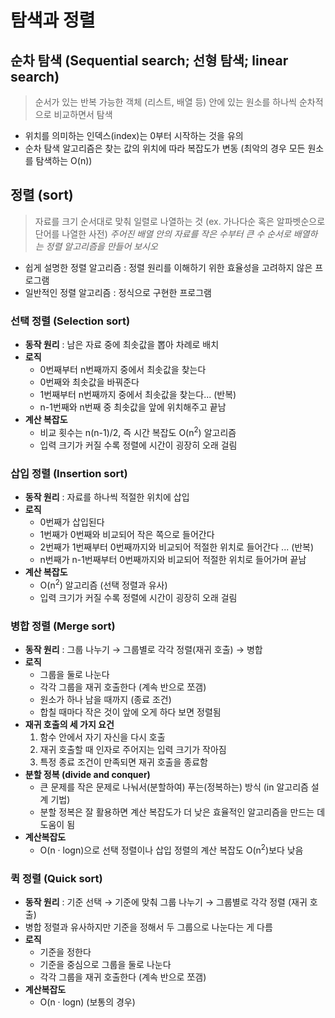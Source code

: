 # 탐색과 정렬
## 순차 탐색 (Sequential search; 선형 탐색; linear search)
> 순서가 있는 반복 가능한 객체 (리스트, 배열 등) 안에 있는 원소를 하나씩 순차적으로 비교하면서 탐색
- 위치를 의미하는 인덱스(index)는 0부터 시작하는 것을 유의
- 순차 탐색 알고리즘은 찾는 값의 위치에 따라 복잡도가 변동 (최악의 경우 모든 원소를 탐색하는 O(n))
## 정렬 (sort)
> 자료를 크기 순서대로 맞춰 일렬로 나열하는 것 (ex. 가나다순 혹은 알파벳순으로 단어를 나열한 사전)
> *주어진 배열 안의 자료를 작은 수부터 큰 수 순서로 배열하는 정렬 알고리즘을 만들어 보시오*
* 쉽게 설명한 정렬 알고리즘 : 정렬 원리를 이해하기 위한 효율성을 고려하지 않은 프로그램
* 일반적인 정렬 알고리즘 : 정식으로 구현한 프로그램
### 선택 정렬 (Selection sort)
* **동작 원리** : 남은 자료 중에 최솟값을 뽑아 차례로 배치
* **로직**
  * 0번째부터 n번째까지 중에서 최솟값을 찾는다
  * 0번째와 최솟값을 바꿔준다
  * 1번째부터 n번째까지 중에서 최솟값을 찾는다... (반복)
  * n-1번째와 n번째 중 최솟값을 앞에 위치해주고 끝남
* **계산 복잡도**
  * 비교 횟수는 n(n-1)/2, 즉 시간 복잡도 O(n<sup>2</sup>) 알고리즘
  * 입력 크기가 커질 수록 정렬에 시간이 굉장히 오래 걸림
### 삽입 정렬 (Insertion sort)
* **동작 원리** : 자료를 하나씩 적절한 위치에 삽입
* **로직**
  * 0번째가 삽입된다
  * 1번째가 0번째와 비교되어 작은 쪽으로 들어간다
  * 2번째가 1번째부터 0번째까지와 비교되어 적절한 위치로 들어간다 ... (반복)
  * n번째가 n-1번째부터 0번째까지와 비교되어 적절한 위치로 들어가며 끝남
* **계산 복잡도**
  * O(n<sup>2</sup>) 알고리즘 (선택 정렬과 유사)
  * 입력 크기가 커질 수록 정렬에 시간이 굉장히 오래 걸림
### 병합 정렬 (Merge sort)
* **동작 원리** : 그룹 나누기 → 그룹별로 각각 정렬(재귀 호출) → 병합
* **로직**
  * 그룹을 둘로 나눈다
  * 각각 그룹을 재귀 호출한다 (계속 반으로 쪼갬)
  * 원소가 하나 남을 때까지 (종료 조건)
  * 합칠 때마다 작은 것이 앞에 오게 하다 보면 정렬됨
* **재귀 호출의 세 가지 요건**
  1. 함수 안에서 자기 자신을 다시 호출
  2. 재귀 호출할 때 인자로 주어지는 입력 크기가 작아짐
  3. 특정 종료 조건이 만족되면 재귀 호출을 종료함
* **분할 정복 (divide and conquer)**
  * 큰 문제를 작은 문제로 나눠서(분할하여) 푸는(정복하는) 방식 (in 알고리즘 설계 기법)
  * 분할 정복은 잘 활용하면 계산 복잡도가 더 낮은 효율적인 알고리즘을 만드는 데 도움이 됨
* **계산복잡도**
  * O(n · logn)으로 선택 정렬이나 삽입 정렬의 계산 복잡도 O(n<sup>2</sup>)보다 낮음
### 퀵 정렬 (Quick sort)
* **동작 원리** : 기준 선택 → 기준에 맞춰 그룹 나누기 → 그룹별로 각각 정렬 (재귀 호출)
* 병합 정렬과 유사하지만 기준을 정해서 두 그룹으로 나눈다는 게 다름
* **로직**
  * 기준을 정한다
  * 기준을 중심으로 그룹을 둘로 나눈다
  * 각각 그룹을 재귀 호출한다 (계속 반으로 쪼갬)
* **계산복잡도**
  * O(n · logn) (보통의 경우)
